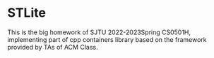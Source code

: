 # STLite
This is the big homework of SJTU 2022-2023Spring CS0501H, implementing part of cpp containers library based on the framework provided by TAs of ACM Class.
